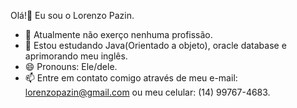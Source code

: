 Olá!👋 Eu sou o Lorenzo Pazin.


- 🔭 Atualmente não exerço nenhuma profissão.
- 🌱 Estou estudando Java(Orientado a objeto), oracle database e aprimorando meu inglês.
- 😄 Pronouns: Ele/dele.
- 📫 Entre em contato comigo através de meu e-mail: lorenzopazin@gmail.com ou meu celular: (14) 99767-4683.


